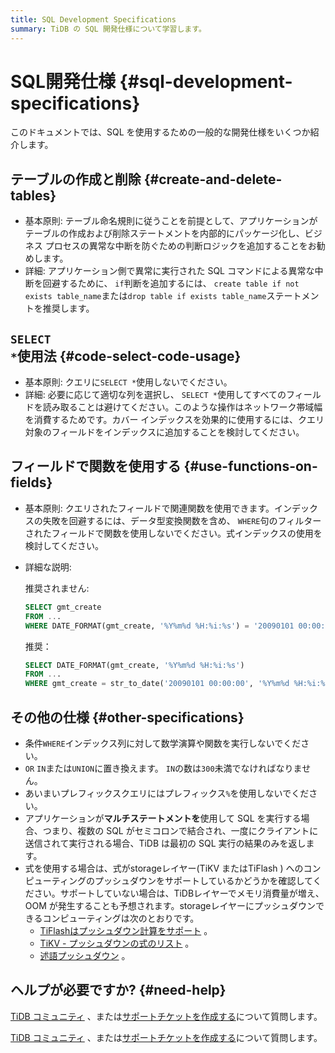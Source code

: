 ```yaml
---
title: SQL Development Specifications
summary: TiDB の SQL 開発仕様について学習します。
---
```


# SQL開発仕様 {#sql-development-specifications}

このドキュメントでは、SQL を使用するための一般的な開発仕様をいくつか紹介します。

## テーブルの作成と削除 {#create-and-delete-tables}

-   基本原則: テーブル命名規則に従うことを前提として、アプリケーションがテーブルの作成および削除ステートメントを内部的にパッケージ化し、ビジネス プロセスの異常な中断を防ぐための判断ロジックを追加することをお勧めします。
-   詳細: アプリケーション側で異常に実行された SQL コマンドによる異常な中断を回避するために、 `if`判断を追加するには、 `create table if not exists table_name`または`drop table if exists table_name`ステートメントを推奨します。

## <code>SELECT *</code>使用法 {#code-select-code-usage}

-   基本原則: クエリに`SELECT *`使用しないでください。
-   詳細: 必要に応じて適切な列を選択し、 `SELECT *`使用してすべてのフィールドを読み取ることは避けてください。このような操作はネットワーク帯域幅を消費するためです。カバー インデックスを効果的に使用するには、クエリ対象のフィールドをインデックスに追加することを検討してください。

## フィールドで関数を使用する {#use-functions-on-fields}

-   基本原則: クエリされたフィールドで関連関数を使用できます。インデックスの失敗を回避するには、データ型変換関数を含め、 `WHERE`句のフィルターされたフィールドで関数を使用しないでください。式インデックスの使用を検討してください。
-   詳細な説明:

    推奨されません:

    ```sql
    SELECT gmt_create
    FROM ...
    WHERE DATE_FORMAT(gmt_create, '%Y%m%d %H:%i:%s') = '20090101 00:00:00'
    ```

    推奨：

    ```sql
    SELECT DATE_FORMAT(gmt_create, '%Y%m%d %H:%i:%s')
    FROM ...
    WHERE gmt_create = str_to_date('20090101 00:00:00', '%Y%m%d %H:%i:%s')
    ```

## その他の仕様 {#other-specifications}

-   条件`WHERE`インデックス列に対して数学演算や関数を実行しないでください。
-   `OR` `IN`または`UNION`に置き換えます。 `IN`の数は`300`未満でなければなりません。
-   あいまいプレフィックスクエリにはプレフィックス`%`を使用しないでください。
-   アプリケーションが**マルチステートメントを**使用して SQL を実行する場合、つまり、複数の SQL がセミコロンで結合され、一度にクライアントに送信されて実行される場合、TiDB は最初の SQL 実行の結果のみを返します。
-   式を使用する場合は、式がstorageレイヤー(TiKV またはTiFlash ) へのコンピューティングのプッシュダウンをサポートしているかどうかを確認してください。サポートしていない場合は、TiDBレイヤーでメモリ消費量が増え、OOM が発生することも予想されます。storageレイヤーにプッシュダウンできるコンピューティングは次のとおりです。
    -   [TiFlashはプッシュダウン計算をサポート](/tiflash/tiflash-supported-pushdown-calculations.md) 。
    -   [TiKV - プッシュダウンの式のリスト](/functions-and-operators/expressions-pushed-down.md) 。
    -   [述語プッシュダウン](/predicate-push-down.md) 。

## ヘルプが必要ですか? {#need-help}

<CustomContent platform="tidb">

[TiDB コミュニティ](https://ask.pingcap.com/) 、または[サポートチケットを作成する](/support.md)について質問します。

</CustomContent>

<CustomContent platform="tidb-cloud">

[TiDB コミュニティ](https://ask.pingcap.com/) 、または[サポートチケットを作成する](https://support.pingcap.com/)について質問します。

</CustomContent>
